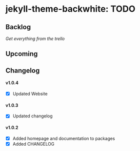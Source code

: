 jekyll-theme-backwhite: TODO
=====================================================

Backlog
-----------------------------------------------------

_Get everything from the trello_

Upcoming
-----------------------------------------------------

Changelog
-----------------------------------------------------

#### v1.0.4

- [x] Updated Website

#### v1.0.3

- [x] Updated changelog

#### v1.0.2

- [x] Added homepage and documentation to packages
- [x] Added CHANGELOG